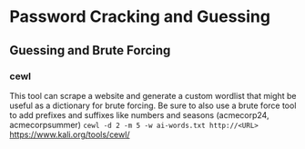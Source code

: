 # Password Cracking and Guessing

## Guessing and Brute Forcing

### cewl
This tool can scrape a website and generate a custom wordlist that might be useful as a dictionary for brute forcing. Be sure to also use a brute force tool to add prefixes and suffixes like numbers and seasons (acmecorp24, acmecorpsummer)
`cewl -d 2 -m 5 -w ai-words.txt http://<URL>`
https://www.kali.org/tools/cewl/
